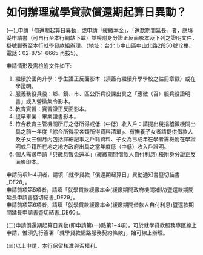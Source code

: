 # 如何辦理就學貸款償還期起算日異動？

(一)_申請「償還期起算日異動」或申請「緩繳本金」、「還款期間延長」者，應填妥申請書（可自行至本行網站下載）並檢附身分證正反面影本及下列之證明文件，掛號郵寄至本行就學貸款組辦理。（地址：台北市中山區中山北路2段50號12樓、電話：02-8751-6665 再按5）。  
  
申請情形及需檢附文件如下:

  1. 繼續於國內升學：學生證正反面影本（須蓋有繼續升學學校之註冊章戳）或在學證明。
  2. 服義務役兵役：鄉、鎮、市、區公所兵役課出具之「應徵（召）服兵役證明書」或入營徵集令影本。
  3. 教育實習：實習證正反面影本。
  4. 提早畢業：畢業證書影本。
  5. 符合教育主管機關所訂之低所得或低（中低）收入戶：請提出稅捐稽徵機關出具之前一年度「綜合所得稅各類所得資料清單」、有撫養子女者請提供借款人及子女三個月內包括詳細記事之戶籍資料、子女為已成年在學者需檢附在學證明或戶籍所在地之地方政府出具之當年度低（中低）收入戶證明。
  6. 個人需求申請「只繳息暫免還本」(緩繳期間借款人自付利息):檢附身分證正反面影印本。

  
申請前項1~4項者，請填「就學貸款「償還期起算日」異動通知書暨切結書_DE28」。  
申請前項第5項者，請填「就學貸款緩繳本金(緩繳期間政府機關補貼)暨還款期間延長申請書暨切結書_DE29」。  
申請前項第6項者，請填「就學貸款緩繳本金(緩繳期間借款人自付利息)暨還款期間延長申請書暨切結書_DE60」。  
  
(二)申請償還期起算日異動(即申請第(一)點第1~4項)，可於就學貸款服務專區線上申請，惟須先行簽署「就學貸款網路服務契約條款」，始可線上辦理。  
  
(三)以上申請，本行保留核准與否權利。
